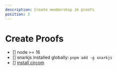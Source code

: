 ```yaml
---
description: Create membership zk proofs
position: 3
---
```


# Create Proofs
- [] node >= 16
- [] snarkjs installed globally: `pnpm add -g snarkjs`
- [] [install circom](https://docs.circom.io/getting-started/installation/)

